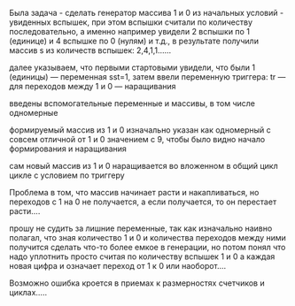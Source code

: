 Была задача - сделать генератор массива 1 и 0  из начальных условий - увиденных вспышек, при этом вспышки считали по количеству последовательно, 
а именно например увидели 2 вспышки по 1 (единице) и 4 вспышке по 0 (нулям) и т.д., в результате получили массив s из количеств вспышек:   2,4,1,1……
 
далее указываем, что первыми стартовыми увидели, что были 1 (единицы) —  переменная sst=1,
затем ввели переменную триггера:  tr — для переходов между 1 и 0 — наращивания
 
введены вспомогательные переменные и массивы, в том числе одномерные
 
формируемый массив из 1 и 0  изначально указан как одномерный с совсем отличной от 1 и 0 значением с 9, чтобы было видно начало формирования и наращивания
 
сам новый массив из 1 и 0 наращивается во вложенном в общий цикл  цикле с условием по триггеру

Проблема в том, что массив начинает расти и накапливаться, но переходов с 1 на 0 не получается, а если получается, то он перестает расти….

прошу не судить за лишние переменные, так как изначально наивно полагал, что зная количество 1 и 0 и количества переходов  между ними 
получится сделать что-то более емкое в генерации, но потом понял что надо уплотнить просто считая по количеству вспышек 1 и 0 а каждая 
новая цифра и означает переход от 1 к 0 или наоборот….

Возможно ошибка кроется в приемах к размерностях счетчиков и циклах…..
